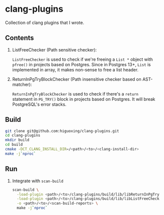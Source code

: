 # clang-plugins
Collection of clang plugins that I wrote.

## Contents

1. ListFreeChecker (Path sensitive checker):

   `ListFreeChecker` is used to check if we're freeing a `List *` object with `pfree()` in projects based on Postgres. Since in Postgres 13+, `List` is implemented in array, it makes non-sense to free a list header.

2. ReturnInPgTryBlockChecker (Path insensitive checker based on AST-matcher):

   `ReturnInPgTryBlockChecker` is used to check if there's a `return` statement in `PG_TRY()` block in projects based on Postgres. It will break PostgreSQL's error stacks.

## Build

```bash
git clone git@github.com:higuoxing/clang-plugins.git
cd clang-plugins
mkdir build
cd build
cmake -DCT_CLANG_INSTALL_DIR=/<path>/<to>/<clang-install-dir>
make -j`nproc`
```

## Run

1. Integrate with `scan-build`

   ```bash
   scan-build \
     -load-plugin <path>/<to>/clang-plugins/build/lib/libReturnInPgTryBlockChecker.so -enable-checker alpha.postgres.ReturnInPgTryBlockChecker \
     -load-plugin <path>/<to>/clang-plugins/build/lib/libListFreeChecker.so -enable-checker alpha.postgres.ListFreeChecker \
     -o <path>/<to>/<scan-build-reports> \
     make -j`nproc`
   ```
